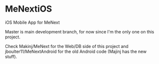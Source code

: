 MeNextiOS
=========

iOS Mobile App for MeNext

Master is main development branch, for now since I'm the only one on this project.

Check Makinj/MeNext for the Web/DB side of this project and jboulter11/MeNextAndroid for the old Android code (Majinj has the new stuff).
